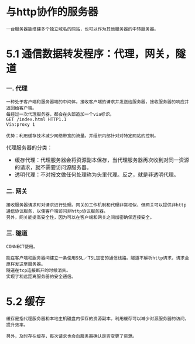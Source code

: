 # 与http协作的服务器
    一台服务器能搭建多个独立域名的网站，也可以作为其他服务器的中转服务器。
# 5.1 通信数据转发程序：代理，网关，隧道
### 一. 代理
    一种处于客户端和服务器端的中间体。接收客户端的请求并发送给服务器，接收服务器的响应并返回给客户端。
    每经过一次代理服务器，都会在头部追加一个via标识。
    GET /index.html HTTP1.1
    Via:proxy 1
    
    优势：利用缓存技术减少网络带宽的流量。并组织内部针对对特定网站的控制。
    
  代理服务器的分类：
  
   * 缓存代理：代理服务器会将资源副本保存，当代理服务器再次收到对同一资源的请求，就不需要访问源服务器。
   * 透明代理：不对报文做任何处理称为头里代理。反之，就是非透明代理。
### 二. 网关
    接收服务器请求时对请求进行处理。网关的工作机制和代理非常相似，但网关可以提供非http通信协议服务，以使客户端访问非http协议服务器。
    另外，网关能提高安全性，因为可以在客户端和网关之间加密确保连接安全。
### 三. 隧道
    CONNECT使用。
    
    能在客户端和服务器间建立一条使用SSL／TSL加密的通信线路。隧道不解析http请求，请求会原样发送至服务器。
    隧道在tcp连接断开的时候消失。
    实现了和远距离服务器的安全通信。

# 5.2 缓存 
    缓存是指代理服务器和本地主机磁盘内保存的资源副本。利用缓存可以减少对源服务器的访问，提升效率。
    
    另外，及时存在缓存，每次请求也会向服务器确认是否变更了资源。